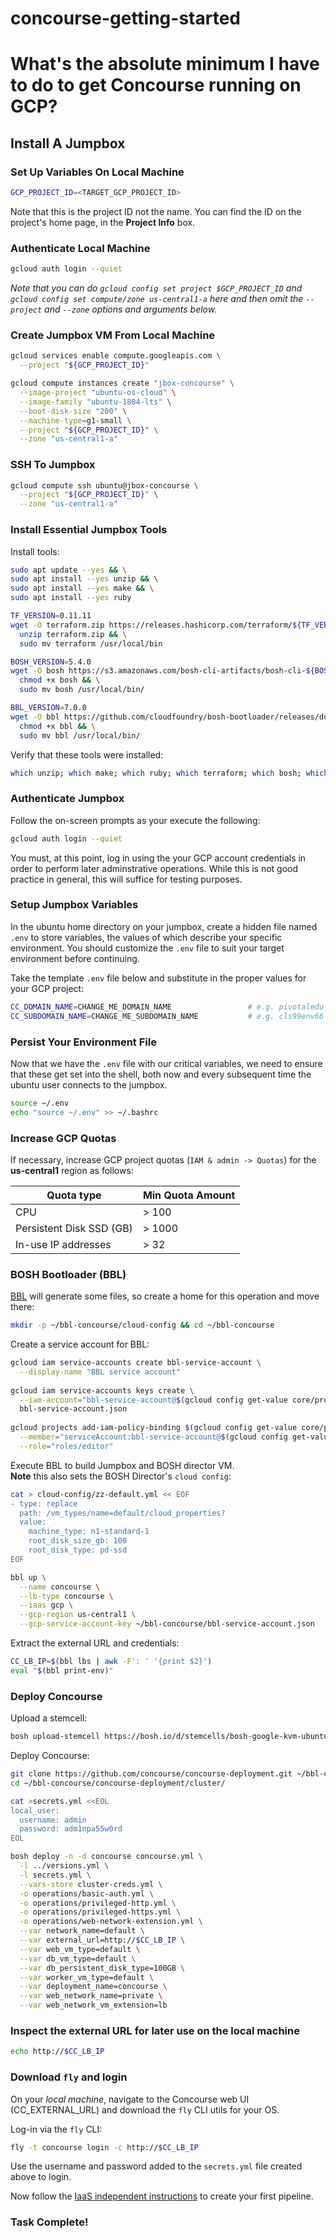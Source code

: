 # concourse-getting-started

# What's the absolute minimum I have to do to get Concourse running on GCP?

## Install A Jumpbox

### Set Up Variables On Local Machine

```bash
GCP_PROJECT_ID=<TARGET_GCP_PROJECT_ID>
```
Note that this is the project ID not the name. You can find the ID on the project's home page, in the **Project Info** box.

### Authenticate Local Machine

```bash
gcloud auth login --quiet
```

_Note that you can do `gcloud config set project $GCP_PROJECT_ID` and `gcloud config set compute/zone us-central1-a` here and then omit the `--project` and `--zone` options and arguments below._

### Create Jumpbox VM From Local Machine

```bash
gcloud services enable compute.googleapis.com \
  --project "${GCP_PROJECT_ID}"

gcloud compute instances create "jbox-concourse" \
  --image-project "ubuntu-os-cloud" \
  --image-family "ubuntu-1804-lts" \
  --boot-disk-size "200" \
  --machine-type=g1-small \
  --project "${GCP_PROJECT_ID}" \
  --zone "us-central1-a"
```

### SSH To Jumpbox

```bash
gcloud compute ssh ubuntu@jbox-concourse \
  --project "${GCP_PROJECT_ID}" \
  --zone "us-central1-a"
```

### Install Essential Jumpbox Tools

Install tools:

```bash
sudo apt update --yes && \
sudo apt install --yes unzip && \
sudo apt install --yes make && \
sudo apt install --yes ruby
```

```bash
TF_VERSION=0.11.11
wget -O terraform.zip https://releases.hashicorp.com/terraform/${TF_VERSION}/terraform_${TF_VERSION}_linux_amd64.zip && \
  unzip terraform.zip && \
  sudo mv terraform /usr/local/bin

BOSH_VERSION=5.4.0
wget -O bosh https://s3.amazonaws.com/bosh-cli-artifacts/bosh-cli-${BOSH_VERSION}-linux-amd64 && \
  chmod +x bosh && \
  sudo mv bosh /usr/local/bin/

BBL_VERSION=7.0.0
wget -O bbl https://github.com/cloudfoundry/bosh-bootloader/releases/download/v${BBL_VERSION}/bbl-v${BBL_VERSION}_linux_x86-64 && \
  chmod +x bbl && \
  sudo mv bbl /usr/local/bin/
```

Verify that these tools were installed:

```bash
which unzip; which make; which ruby; which terraform; which bosh; which bbl
```

### Authenticate Jumpbox

Follow the on-screen prompts as your execute the following:

```bash
gcloud auth login --quiet
```

You must, at this point, log in using the your GCP account credentials in order to perform later adminstrative operations. While this is not good practice in general, this will suffice for testing purposes.

### Setup Jumpbox Variables

In the ubuntu home directory on your jumpbox, create a hidden file named `.env` to store variables, the values of which describe your specific environment. You should customize the `.env` file to suit your target environment before continuing.

Take the template `.env` file below and substitute in the proper values for your GCP project:

```bash
CC_DOMAIN_NAME=CHANGE_ME_DOMAIN_NAME                 # e.g. pivotaledu.io
CC_SUBDOMAIN_NAME=CHANGE_ME_SUBDOMAIN_NAME           # e.g. cls99env66
```

### Persist Your Environment File

Now that we have the `.env` file with our critical variables, we need to ensure that these get set into the shell, both now and every subsequent time the ubuntu user connects to the jumpbox.

```bash
source ~/.env
echo "source ~/.env" >> ~/.bashrc
```

### Increase GCP Quotas

If necessary, increase GCP project quotas (`IAM & admin -> Quotas`) for the __us-central1__ region as follows:

Quota type               | Min Quota Amount
------------------------ | ----------------
CPU                      | > 100
Persistent Disk SSD (GB) | > 1000
In-use IP addresses      | > 32

### BOSH Bootloader (BBL)

[BBL](https://github.com/cloudfoundry/bosh-bootloader) will generate some files, so create a home for this operation and move there:

```bash
mkdir -p ~/bbl-concourse/cloud-config && cd ~/bbl-concourse
```

Create a service account for BBL:

```bash
gcloud iam service-accounts create bbl-service-account \
  --display-name "BBL service account"
  
gcloud iam service-accounts keys create \
  --iam-account="bbl-service-account@$(gcloud config get-value core/project).iam.gserviceaccount.com" \
  bbl-service-account.json
  
gcloud projects add-iam-policy-binding $(gcloud config get-value core/project) \
  --member="serviceAccount:bbl-service-account@$(gcloud config get-value core/project).iam.gserviceaccount.com" \
  --role="roles/editor"
```

Execute BBL to build Jumpbox and BOSH director VM.  
**Note** this also sets the BOSH Director's `cloud config`:

```bash
cat > cloud-config/zz-default.yml << EOF
- type: replace
  path: /vm_types/name=default/cloud_properties?
  value:
    machine_type: n1-standard-1
    root_disk_size_gb: 100
    root_disk_type: pd-ssd
EOF

bbl up \
  --name concourse \
  --lb-type concourse \
  --iaas gcp \
  --gcp-region us-central1 \
  --gcp-service-account-key ~/bbl-concourse/bbl-service-account.json
```

Extract the external URL and credentials:

```bash
CC_LB_IP=$(bbl lbs | awk -F': ' '{print $2}')
eval "$(bbl print-env)"
```

### Deploy Concourse

Upload a stemcell:

```bash
bosh upload-stemcell https://bosh.io/d/stemcells/bosh-google-kvm-ubuntu-xenial-go_agent
```

Deploy Concourse:

```bash
git clone https://github.com/concourse/concourse-deployment.git ~/bbl-concourse/concourse-deployment/
cd ~/bbl-concourse/concourse-deployment/cluster/

cat >secrets.yml <<EOL
local_user:
  username: admin
  password: adm1npa55w0rd
EOL

bosh deploy -n -d concourse concourse.yml \
  -l ../versions.yml \
  -l secrets.yml \
  --vars-store cluster-creds.yml \
  -o operations/basic-auth.yml \
  -o operations/privileged-http.yml \
  -o operations/privileged-https.yml \
  -o operations/web-network-extension.yml \
  --var network_name=default \
  --var external_url=http://$CC_LB_IP \
  --var web_vm_type=default \
  --var db_vm_type=default \
  --var db_persistent_disk_type=100GB \
  --var worker_vm_type=default \
  --var deployment_name=concourse \
  --var web_network_name=private \
  --var web_network_vm_extension=lb
```

### Inspect the external URL for later use on the local machine

```bash
echo http://$CC_LB_IP
```

### Download `fly` and login

On your *local machine*, navigate to the Concourse web UI (CC_EXTERNAL_URL) and download the `fly` CLI utils for your OS.

Log-in via the `fly` CLI:

```bash
fly -t concourse login -c http://$CC_LB_IP
```

Use the username and password added to the `secrets.yml` file created above to login.

Now follow the [IaaS independent instructions](../shared/README.md) to create your first pipeline.

### Task Complete!
